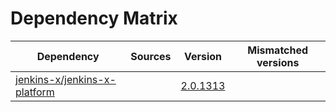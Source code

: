 # Dependency Matrix

Dependency | Sources | Version | Mismatched versions
---------- | ------- | ------- | -------------------
[jenkins-x/jenkins-x-platform](https://github.com/jenkins-x/jenkins-x-platform.git) |  | [2.0.1313](https://github.com/jenkins-x/jenkins-x-platform/releases/tag/v2.0.1313) | 
